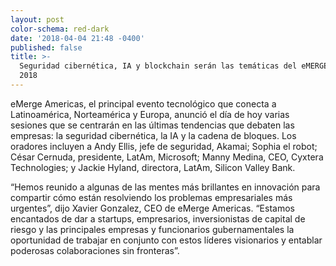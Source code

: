 ```yaml
---
layout: post
color-schema: red-dark
date: '2018-04-04 21:48 -0400'
published: false
title: >-
  Seguridad cibernética, IA y blockchain serán las temáticas del eMERGE AMERICAS
  2018
---
```

eMerge Americas, el principal evento tecnológico que conecta a Latinoamérica, Norteamérica y Europa, anunció el día de hoy varias sesiones que se centrarán en las últimas tendencias que debaten las empresas: la seguridad cibernética, la IA y la cadena de bloques. Los oradores incluyen a Andy Ellis, jefe de seguridad, Akamai; Sophia el robot; César Cernuda, presidente, LatAm, Microsoft; Manny Medina, CEO, Cyxtera Technologies; y Jackie Hyland, directora, LatAm, Silicon Valley Bank.

“Hemos reunido a algunas de las mentes más brillantes en innovación para compartir cómo están resolviendo los problemas empresariales más urgentes”, dijo Xavier Gonzalez, CEO de eMerge Americas. “Estamos encantados de dar a startups, empresarios, inversionistas de capital de riesgo y las principales empresas y funcionarios gubernamentales la oportunidad de trabajar en conjunto con estos líderes visionarios y entablar poderosas colaboraciones sin fronteras”.
